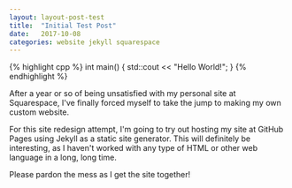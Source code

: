 ```yaml
---
layout:	layout-post-test
title:	"Initial Test Post"
date:	2017-10-08
categories:	website jekyll squarespace
---
```


{% highlight cpp %}
int main()
{
  std::cout << "Hello World!";
}
{% endhighlight %}

After a year or so of being unsatisfied with my personal site at Squarespace, I've finally forced myself to take the jump to making my own custom website.

For this site redesign attempt, I'm going to try out hosting my site at GitHub Pages using Jekyll as a static site generator. This will definitely be interesting, as I haven't worked with any type of HTML or other web language in a long, long time.

Please pardon the mess as I get the site together!
